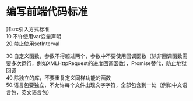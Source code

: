 # 编写前端代码标准  
非src引入方式标准  
10.不许使用var变量声明  
20.禁止使用setInterval  

30.自定义函数，参数不得超过两个，参数中不要使用回调函数（除非回调函数需要多次运行，例如XMLHttpRequest的进度回调函数），Promise替代，防止地狱回调  
40.除独立的库，不要重复定义同样功能的函数  
50.语言包要独立，不允许每个文件出现文字字符，全部包含到一处（例如中文语言包，英文语言包）
